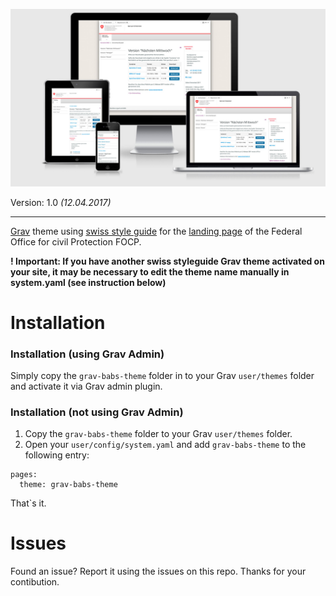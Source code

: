 ![Grav BABS theme](thumbnail.jpg)


Version: 1.0 _(12.04.2017)_

---

[Grav](https://getgrav.org) theme using [swiss style guide](https://github.com/swiss/styleguide) for the [landing page](https://babs.zem.ch) of the Federal Office for civil Protection FOCP.

**! Important: If you have another swiss styleguide Grav theme activated on your site, it may be necessary to edit the theme name manually in system.yaml (see instruction below)**

# Installation

### Installation (using Grav Admin)
Simply copy the `grav-babs-theme` folder in to your Grav `user/themes` folder and activate it via Grav admin plugin.

### Installation (not using Grav Admin)
1. Copy the `grav-babs-theme` folder to your Grav `user/themes` folder. 
2. Open your `user/config/system.yaml` and add `grav-babs-theme` to the following entry:
 
```
pages:
  theme: grav-babs-theme
```
That`s it.  

# Issues
Found an issue? Report it using the issues on this repo. Thanks for your contibution.